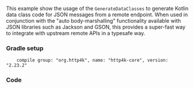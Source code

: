 This example show the usage of the `GenerateDataClasses` to generate Kotlin data class code for JSON messages from a remote endpoint. When used in conjunction with the "auto body-marshalling" functionality available with JSON libraries such as Jackson and GSON, this provides a super-fast way to integrate with upstream remote APIs in a typesafe way.

### Gradle setup
```
    compile group: "org.http4k", name: "http4k-core", version: "2.23.2"
```

### Code
<script src="https://gist-it.appspot.com/https://github.com/http4k/http4k/blob/master/src/docs/cookbook/generating_data_classes_from_json/example.kt"></script>
